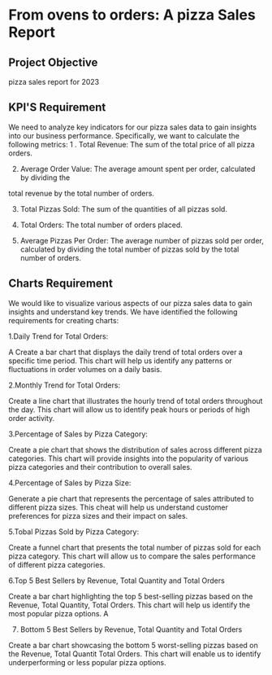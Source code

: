 # From ovens to orders: A pizza Sales Report
## Project Objective
pizza sales report for 2023

## KPI'S Requirement
We need to analyze key indicators for our pizza sales data to gain insights into our business performance. Specifically, we want to calculate the following metrics:
1 . Total Revenue: The sum of the total price of all pizza orders.

2. Average Order Value: The average amount spent per order, calculated by dividing the

total revenue by the total number of orders.

3. Total Pizzas Sold: The sum of the quantities of all pizzas sold.

4. Total Orders: The total number of orders placed.

5. Average Pizzas Per Order: The average number of pizzas sold per order, calculated by dividing the total number of pizzas sold by the total number of orders.

## Charts Requirement

We would like to visualize various aspects of our pizza sales data to gain insights and understand key trends. We have identified the following requirements for creating charts:

1.Daily Trend for Total Orders:

A Create a bar chart that displays the daily trend of total orders over a specific time period. This chart will help us identify any patterns or fluctuations in order volumes on a daily basis.

2.Monthly Trend for Total Orders:

Create a line chart that illustrates the hourly trend of total orders throughout the day. This chart will allow us to identify peak hours or periods of high order activity.

3.Percentage of Sales by Pizza Category:

Create a pie chart that shows the distribution of sales across different pizza categories. This chart will provide insights into the popularity of various pizza categories and their contribution to overall sales.

4.Percentage of Sales by Pizza Size:

Generate a pie chart that represents the percentage of sales attributed to different pizza sizes. This cheat will help us understand customer preferences for pizza sizes and their impact on sales.

5.Tobal Pizzas Sold by Pizza Category:

Create a funnel chart that presents the total number of pizzas sold for each pizza category. This chart will allow us to compare the sales performance of different pizza categories.

6.Top 5 Best Sellers by Revenue, Total Quantity and Total Orders

Create a bar chart highlighting the top 5 best-selling pizzas based on the Revenue, Total Quantity, Total Orders. This chart will help us identify the most popular pizza options. A

7. Bottom 5 Best Sellers by Revenue, Total Quantity and Total Orders

Create a bar chart showcasing the bottom 5 worst-selling pizzas based on the Revenue, Total Quantit Total Orders. This chart will enable us to identify underperforming or less popular pizza options.

